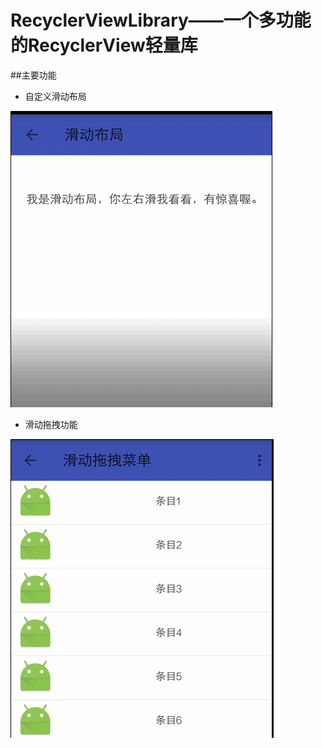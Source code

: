 # RecyclerViewLibrary——一个多功能的RecyclerView轻量库

##主要功能
* 自定义滑动布局

![swipe_layout](./screenshot/swipe_layout.gif)

* 滑动拖拽功能

![swipe_layout](./screenshot/swipe_item.gif)

